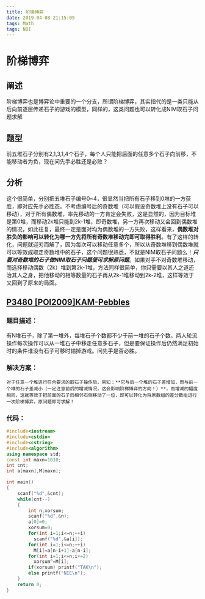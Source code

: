 ```yaml
---
title: 阶梯博弈
date: 2019-04-08 21:15:09
tags: Math
tags: NOI
---
```


# 阶梯博弈

## 阐述

阶梯博弈也是博弈论中重要的一个分支，所谓阶梯博弈，其实指代的是一类只能从后向前逐层传递石子的游戏的模型，同样的，这类问题也可以转化成NIM取石子问题求解

## 题型

前五堆石子分别有2,1,3,1,4个石子，每个人只能把后面的任意多个石子向前移，不能移动者为负，现在问先手必胜还是必败？

<!--more-->

## 分析
   
这个很简单，分别把五堆石子编号0~4，很显然当把所有石子移到0堆的一方获胜，即对应先手必胜态。不考虑编号后的奇数堆（可以假设奇数堆上没有石子可以移动），对于所有偶数堆，率先移动的一方肯定会失败，这是显然的，因为目标堆是第0堆，而移动2k堆只能到2k-1堆，即奇数堆，另一方再次移动又会回到偶数堆的情况，如此往复，最终一定是面对均为偶数堆的一方失败，这样看来，**偶数堆对胜负的影响可以转化为哪一方先将所有奇数堆移动完即可取得胜利**。有了这样的转化，问题就迎刃而解了，因为每次可以移动任意多个，所以从奇数堆移到偶数堆就可以等效成取走奇数堆中的石子，这个问题很熟悉，不就是NIM取石子问题么！***只要对奇数堆的石子做NIM取石子问题便可求解原问题***。如果对手不对奇数堆移动，而选择移动偶数（2k）堆到第2k-1堆，方法同样很简单，你只需要以其人之道还治其人之身，把他移动的相等数量的石子再从2k-1堆移动到2k-2堆，这样等效于又回到了原来的局面。

## [P3480 [POI2009]KAM-Pebbles][1]

### 题目描述：
  有N堆石子，除了第一堆外，每堆石子个数都不少于前一堆的石子个数。两人轮流操作每次操作可以从一堆石子中移走任意多石子，但是要保证操作后仍然满足初始时的条件谁没有石子可移时输掉游戏。问先手是否必胜。

### 解决方案：
	对于任意一个堆进行符合要求的取石子操作后，易知：**它与后一个堆的石子差增加，而与前一个堆的石子差减小（一定注意前后的增减情况，这会影响阶梯博弈的方向！）**，而增减的幅度相同，这就等效于把前面的石子向相邻右侧移动了一位，即可以转化为将原数组的差分数组进行一次阶梯博弈，原问题即可求解！
	
### 代码：

```cpp
#include<iostream>
#include<cstdio>
#include<cstring>
#include<algorithm>
using namespace std;
const int maxn=1010;
int cnt;
int a[maxn],M[maxn];

int main()
{
	scanf("%d",&cnt);
	while(cnt--)
	{
		int n,xorsum;
		scanf("%d",&n);
		a[0]=0;
		xorsum=0;
		for(int i=1;i<=n;++i)
		  scanf("%d",&a[i]);
		for(int i=1;i<=n;++i)
		  M[i]=a[n-i+1]-a[n-i];
		for(int i=1;i<=n;i+=2)
		  xorsum^=M[i];
		if(xorsum) printf("TAK\n");
		else printf("NIE\n");
	}
	return 0;
}
```

[1]:https://www.luogu.org/problem/show?pid=3480
